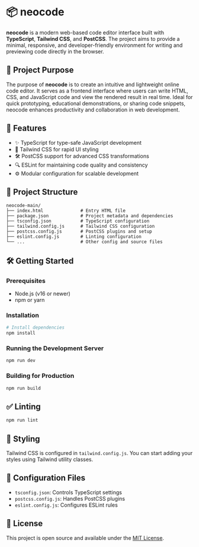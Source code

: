
# 📦 neocode

**neocode** is a modern web-based code editor interface built with **TypeScript**, **Tailwind CSS**, and **PostCSS**. The project aims to provide a minimal, responsive, and developer-friendly environment for writing and previewing code directly in the browser.

## 🎯 Project Purpose

The purpose of **neocode** is to create an intuitive and lightweight online code editor. It serves as a frontend interface where users can write HTML, CSS, and JavaScript code and view the rendered result in real time. Ideal for quick prototyping, educational demonstrations, or sharing code snippets, neocode enhances productivity and collaboration in web development.

## 🚀 Features

- ✨ TypeScript for type-safe JavaScript development
- 🎨 Tailwind CSS for rapid UI styling
- 🛠 PostCSS support for advanced CSS transformations
- 🔍 ESLint for maintaining code quality and consistency
- ⚙️ Modular configuration for scalable development

## 📁 Project Structure

```
neocode-main/
├── index.html              # Entry HTML file
├── package.json            # Project metadata and dependencies
├── tsconfig.json           # TypeScript configuration
├── tailwind.config.js      # Tailwind CSS configuration
├── postcss.config.js       # PostCSS plugins and setup
├── eslint.config.js        # Linting configuration
└── ...                     # Other config and source files
```

## 🛠 Getting Started

### Prerequisites

- Node.js (v16 or newer)
- npm or yarn

### Installation

```bash
# Install dependencies
npm install
```

### Running the Development Server

```bash
npm run dev
```

### Building for Production

```bash
npm run build
```

## ✅ Linting

```bash
npm run lint
```

## 🎨 Styling

Tailwind CSS is configured in `tailwind.config.js`. You can start adding your styles using Tailwind utility classes.

## 🧰 Configuration Files

- `tsconfig.json`: Controls TypeScript settings
- `postcss.config.js`: Handles PostCSS plugins
- `eslint.config.js`: Configures ESLint rules

## 📄 License

This project is open source and available under the [MIT License](LICENSE).
